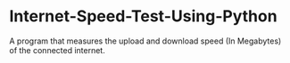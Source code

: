 # Internet-Speed-Test-Using-Python
A program that measures the upload and download speed (In Megabytes) of the connected internet.
